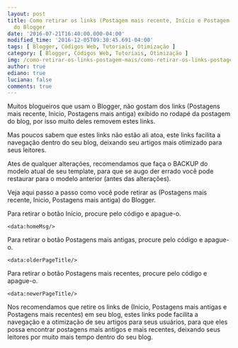 ```yaml
---
layout: post
title: Como retirar os links (Postagem mais recente, Início e Postagem mais antiga)
  do Blogger
date: '2016-07-21T16:40:00.000-04:00'
modified_time: '2016-12-05T09:30:45.691-04:00'
tags: [ Blogger, Códigos Web, Tutoriais, Otimização ]
category: [ Blogger, Códigos Web, Tutoriais, Otimização ]
img: /como-retirar-os-links-postagem-mais/como-retirar-os-links-postagem-mais.png
author: true
ediano: true
luciana: false
comments: true
---
```


Muitos blogueiros que usam o Blogger, não gostam dos links (Postagens mais recente, Inicio, Postagens mais antiga) exibido no rodapé da postagem do blog, por isso muito deles removem estes links.

Mas poucos sabem que estes links não estão ali atoa, este links facilita a navegação dentro do seu blog, deixando seu artigos mais otimizado para seus leitores.

Ates de qualquer alterações, recomendamos que faça o BACKUP do modelo atual de seu template, para que se augo der errado você pode restaurar para o modelo anterior (antes das alterações).

Veja aqui passo a passo como você pode retirar as (Postagens mais recente, Inicio, Postagens mais antiga) do Blogger.

Para retirar o botão Início, procure pelo código e apague-o.

    <data:homeMsg/>

Para retirar o botão Postagens mais antigas, procure pelo código e apague-o.

    <data:olderPageTitle/>

Para retirar o botão Postagens mais recentes, procure pelo código e apague-o.

    <data:newerPageTitle/>

Nos recomendamos que retire os links de (Inicio, Postagens mais antigas e Postagens mais recentes) em seu blog, estes links pode facilita a navegação e a otimização de seu artigos para seus usuários, para que eles possa encontrar postagens mais antigos e mais recentes, deixando seus leitores por muito mais tempo dentro do seu blog.